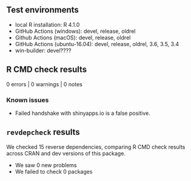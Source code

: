 ## Test environments

* local R installation:          R 4.1.0
* GitHub Actions (windows):      devel, release, oldrel
* Github Actions (macOS):        devel, release, oldrel
* GitHub Actions (ubuntu-16.04): devel, release, oldrel, 3.6, 3.5, 3.4
* win-builder:                   devel????


## R CMD check results

0 errors | 0 warnings | 0 notes

### Known issues

- Failed handshake with shinyapps.io is a false positive.



## `revdepcheck` results

We checked 15 reverse dependencies, comparing R CMD check results across CRAN and dev versions of this package.

 * We saw 0 new problems
 * We failed to check 0 packages